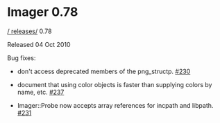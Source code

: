 # Imager 0.78

[ / ](..) [releases/](./) 0.78

Released 04 Oct 2010

Bug fixes:

 - don't access deprecated members of the png_structp. [#230](https://github.com/tonycoz/imager/issues/230)

 - document that using color objects is faster than supplying colors by name, etc. [#237](https://github.com/tonycoz/imager/issues/237)

 - Imager::Probe now accepts array references for incpath and libpath. [#231](https://github.com/tonycoz/imager/issues/231)
